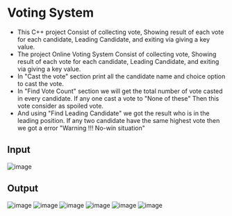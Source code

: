 # Voting System

- This C++ project Consist of collecting vote, Showing result of each vote for each candidate, Leading Candidate, and exiting via giving a key value.
- The project Online Voting System Consist of collecting vote, Showing result of each vote for each candidate, Leading Candidate, and exiting via giving a key value.
- In "Cast the vote" section print all the candidate name and choice option to cast the vote.
- In "Find Vote Count" section we will get the total number of vote casted in every candidate. If any one cast a vote to "None of these" Then this vote consider as spoiled vote.
- And using "Find Leading Candidate" we got the result who is in the leading position. If any two candidate have the same highest vote then we got a error "Warning !!! No-win situation"


## Input
![image](https://user-images.githubusercontent.com/99204211/182350466-f3164768-af63-44c5-8aa3-ffa22a870b3d.png)


## Output
![image](https://user-images.githubusercontent.com/99204211/182350053-ae3d3502-ddb5-4e97-a400-30e6927d74d1.png)
![image](https://user-images.githubusercontent.com/99204211/182350107-3a0564eb-a05b-48e2-9f38-f0e943554f8a.png)
![image](https://user-images.githubusercontent.com/99204211/182350138-0cf8aad1-eb7c-4f98-bad1-af269fa1811a.png)
![image](https://user-images.githubusercontent.com/99204211/182350155-4b20247a-fa2c-4413-ae61-4f441bc2c035.png)
![image](https://user-images.githubusercontent.com/99204211/182350320-8a1c3142-25d7-4b97-b029-b1d801309999.png)
![image](https://user-images.githubusercontent.com/99204211/182350351-0cde2e5d-d370-4e3e-a742-105ad7ad7726.png)
